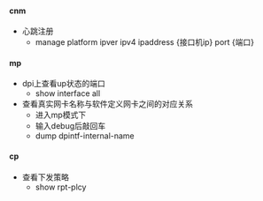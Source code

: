 #### cnm

- 心跳注册
  - manage platform ipver ipv4 ipaddress {接口机ip} port {端口}

#### mp

- dpi上查看up状态的端口
  - show interface all
- 查看真实网卡名称与软件定义网卡之间的对应关系
  - 进入mp模式下
  - 输入debug后敲回车
  - dump dpintf-internal-name 

#### cp

- 查看下发策略
  - show rpt-plcy

